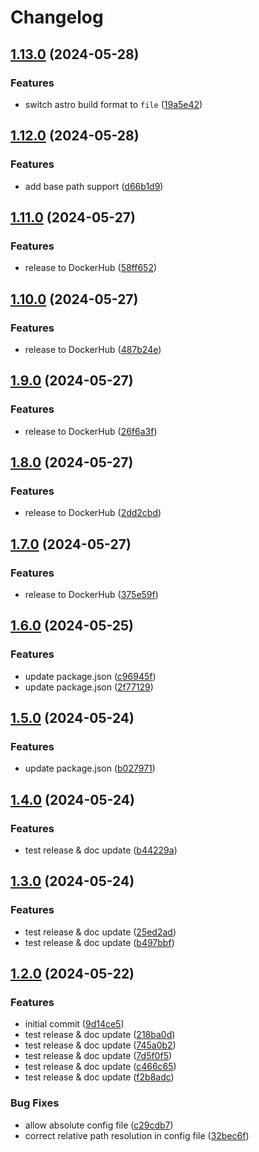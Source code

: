 # Changelog

## [1.13.0](https://github.com/flexydox/flexydox/compare/cli@v1.12.0...cli@v1.13.0) (2024-05-28)


### Features

* switch astro build format to `file` ([19a5e42](https://github.com/flexydox/flexydox/commit/19a5e4257f3e0caeec2fa94036757228eccf1838))

## [1.12.0](https://github.com/flexydox/flexydox/compare/cli@v1.11.0...cli@v1.12.0) (2024-05-28)


### Features

* add base path support ([d66b1d9](https://github.com/flexydox/flexydox/commit/d66b1d943d44714d40e7ffaa2b158f6b3e4aae62))

## [1.11.0](https://github.com/flexydox/flexydox/compare/cli@v1.10.0...cli@v1.11.0) (2024-05-27)


### Features

* release to DockerHub ([58ff652](https://github.com/flexydox/flexydox/commit/58ff6528c70e888d3a885b97e6da1911dfc1a378))

## [1.10.0](https://github.com/flexydox/flexydox/compare/cli@v1.9.0...cli@v1.10.0) (2024-05-27)


### Features

* release to DockerHub ([487b24e](https://github.com/flexydox/flexydox/commit/487b24e708f8e90bfc5531b4b24fba1a478e5a51))

## [1.9.0](https://github.com/flexydox/flexydox/compare/cli@v1.8.0...cli@v1.9.0) (2024-05-27)


### Features

* release to DockerHub ([26f6a3f](https://github.com/flexydox/flexydox/commit/26f6a3fb66a6edef0235e7cae5ed3cd31b62037b))

## [1.8.0](https://github.com/flexydox/flexydox/compare/cli@v1.7.0...cli@v1.8.0) (2024-05-27)


### Features

* release to DockerHub ([2dd2cbd](https://github.com/flexydox/flexydox/commit/2dd2cbd8a30e7880a89d82fb11fe796e27c22641))

## [1.7.0](https://github.com/flexydox/flexydox/compare/cli@v1.6.0...cli@v1.7.0) (2024-05-27)


### Features

* release to DockerHub ([375e59f](https://github.com/flexydox/flexydox/commit/375e59faeef39b8ae3c5b510a238ee9023f4dae3))

## [1.6.0](https://github.com/flexydox/flexydox/compare/cli@v1.5.0...cli@v1.6.0) (2024-05-25)


### Features

* update package.json ([c96945f](https://github.com/flexydox/flexydox/commit/c96945f08866445f7226b5d6efa3911f5ce77459))
* update package.json ([2f77129](https://github.com/flexydox/flexydox/commit/2f77129502207e4fa20d3bf91c098e0b1b35bec7))

## [1.5.0](https://github.com/flexydox/flexydox/compare/cli@v1.4.0...cli@v1.5.0) (2024-05-24)


### Features

* update package.json ([b027971](https://github.com/flexydox/flexydox/commit/b0279714359ee84cf0cf7e075bbda8d182f6f558))

## [1.4.0](https://github.com/flexydox/flexydox/compare/cli@v1.3.0...cli@v1.4.0) (2024-05-24)


### Features

* test release & doc update ([b44229a](https://github.com/flexydox/flexydox/commit/b44229a5a6dfcb99ee594e54c38ecffcde7e6155))

## [1.3.0](https://github.com/flexydox/flexydox/compare/cli@v1.2.0...cli@v1.3.0) (2024-05-24)


### Features

* test release & doc update ([25ed2ad](https://github.com/flexydox/flexydox/commit/25ed2adfa253525a191f911448f0d9c14479f7f8))
* test release & doc update ([b497bbf](https://github.com/flexydox/flexydox/commit/b497bbfb372bdfb8f7ae04368efaf05564c8051a))

## [1.2.0](https://github.com/flexydox/flexydox/compare/cli-v1.1.0...cli@v1.2.0) (2024-05-22)


### Features

* initial commit ([9d14ce5](https://github.com/flexydox/flexydox/commit/9d14ce5f73cea617374a04804ebbb1f2f487c047))
* test release & doc update ([218ba0d](https://github.com/flexydox/flexydox/commit/218ba0db81b57930a61f53a2c57a4d486e67a2d7))
* test release & doc update ([745a0b2](https://github.com/flexydox/flexydox/commit/745a0b2bb44328accf4f9e875e9f3dbb611abe18))
* test release & doc update ([7d5f0f5](https://github.com/flexydox/flexydox/commit/7d5f0f53ef1c93029b2f5fbee15c60197481a75c))
* test release & doc update ([c466c65](https://github.com/flexydox/flexydox/commit/c466c65859a7b3bfbca83ee11702019c1733842f))
* test release & doc update ([f2b8adc](https://github.com/flexydox/flexydox/commit/f2b8adc6757c9e32951d9f8c8109e54e48b4ea6d))


### Bug Fixes

* allow absolute config file ([c29cdb7](https://github.com/flexydox/flexydox/commit/c29cdb7915c66e98cface2d71bce5ae2dcf9350f))
* correct relative path resolution in config file ([32bec6f](https://github.com/flexydox/flexydox/commit/32bec6fac500711958231eb5cc502f2a52ceb4c4))
